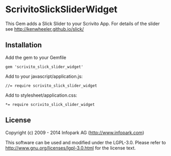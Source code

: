 # ScrivitoSlickSliderWidget

This Gem adds a Slick Slider to your Scrivito App. For details of the slider see http://kenwheeler.github.io/slick/

## Installation

Add the gem to your Gemfile

    gem 'scrivito_slick_slider_widget'

Add to your javascript/application.js:

    //= require scrivito_slick_slider_widget

Add to stylesheet/application.css:

    *= require scrivito_slick_slider_widget

## License

Copyright (c) 2009 - 2014 Infopark AG (http://www.infopark.com)

This software can be used and modified under the LGPL-3.0. Please refer to http://www.gnu.org/licenses/lgpl-3.0.html for the license text.
